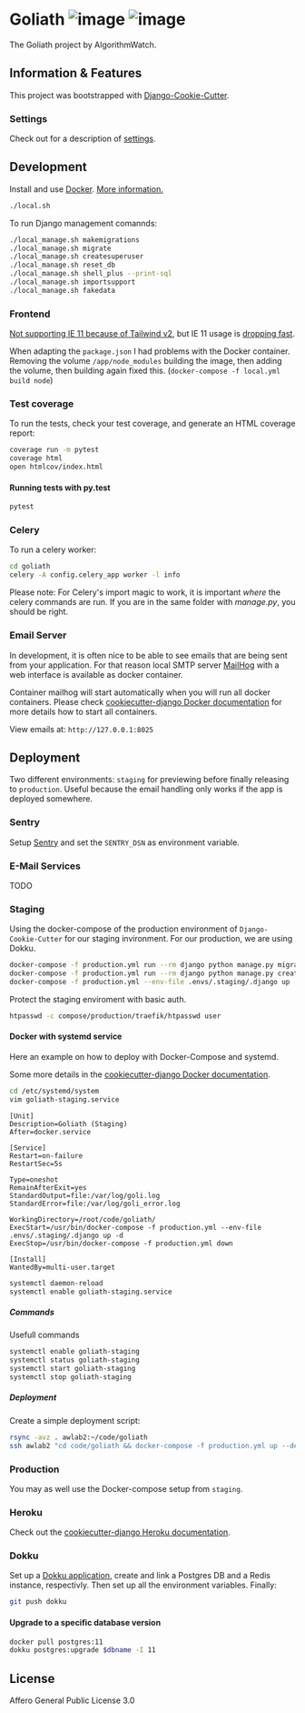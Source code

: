 # Goliath ![image](https://img.shields.io/badge/built%20with-Cookiecutter%20Django-ff69b4.svg) ![image](https://img.shields.io/badge/code%20style-black-000000.svg)

The Goliath project by AlgorithmWatch.

## Information & Features

This project was bootstrapped with [Django-Cookie-Cutter](https://github.com/pydanny/cookiecutter-django).

### Settings

Check out for a description of [settings](http://cookiecutter-django.readthedocs.io/en/latest/settings.html).

## Development

Install and use [Docker](https://docs.docker.com/get-docker/). [More information.](https://cookiecutter-django.readthedocs.io/en/latest/developing-locally-docker.html)

```bash
./local.sh
```

To run Django management comannds:

```bash
./local_manage.sh makemigrations
./local_manage.sh migrate
./local_manage.sh createsuperuser
./local_manage.sh reset_db
./local_manage.sh shell_plus --print-sql
./local_manage.sh importsupport
./local_manage.sh fakedata
```

### Frontend

[Not supporting IE 11 because of Tailwind v2](https://tailwindcss.com/docs/browser-support), but IE 11 usage is [dropping fast](https://gs.statcounter.com/browser-market-share/desktop/germany/#monthly-201812-202012).

When adapting the `package.json` I had problems with the Docker container. Removing the volume `/app/node_modules` building the image, then adding the volume, then building again fixed this. (`docker-compose -f local.yml build node`)

### Test coverage

To run the tests, check your test coverage, and generate an HTML
coverage report:

```bash
coverage run -m pytest
coverage html
open htmlcov/index.html
```

#### Running tests with py.test

```bash
pytest
```

### Celery

To run a celery worker:

```bash
cd goliath
celery -A config.celery_app worker -l info
```

Please note: For Celery's import magic to work, it is important _where_
the celery commands are run. If you are in the same folder with
_manage.py_, you should be right.

### Email Server

In development, it is often nice to be able to see emails that are being
sent from your application. For that reason local SMTP server
[MailHog](https://github.com/mailhog/MailHog) with a web interface is
available as docker container.

Container mailhog will start automatically when you will run all docker
containers. Please check [cookiecutter-django Docker
documentation](http://cookiecutter-django.readthedocs.io/en/latest/deployment-with-docker.html)
for more details how to start all containers.

View emails at: `http://127.0.0.1:8025`

## Deployment

Two different environments: `staging` for previewing before finally releasing to `production`.
Useful because the email handling only works if the app is deployed somewhere.

### Sentry

Setup [Sentry](https://sentry.io) and set the `SENTRY_DSN` as environment variable.

### E-Mail Services

TODO

### Staging

Using the docker-compose of the production environment of `Django-Cookie-Cutter` for our staging invironment.
For our production, we are using Dokku.

```bash
docker-compose -f production.yml run --rm django python manage.py migrate
docker-compose -f production.yml run --rm django python manage.py createsuperuser
docker-compose -f production.yml --env-file .envs/.staging/.django up
```

Protect the staging enviroment with basic auth.

```bash
htpasswd -c compose/production/traefik/htpasswd user
```

#### Docker with systemd service

Here an example on how to deploy with Docker-Compose and systemd.

Some more details in the [cookiecutter-django Docker
documentation](http://cookiecutter-django.readthedocs.io/en/latest/deployment-with-docker.html).

```bash
cd /etc/systemd/system
vim goliath-staging.service
```

```
[Unit]
Description=Goliath (Staging)
After=docker.service

[Service]
Restart=on-failure
RestartSec=5s

Type=oneshot
RemainAfterExit=yes
StandardOutput=file:/var/log/goli.log
StandardError=file:/var/log/goli_error.log

WorkingDirectory=/root/code/goliath/
ExecStart=/usr/bin/docker-compose -f production.yml --env-file .envs/.staging/.django up -d
ExecStop=/usr/bin/docker-compose -f production.yml down

[Install]
WantedBy=multi-user.target
```

```bash
systemctl daemon-reload
systemctl enable goliath-staging.service
```

##### Commands

Usefull commands

```bash
systemctl enable goliath-staging
systemctl status goliath-staging
systemctl start goliath-staging
systemctl stop goliath-staging
```

##### Deployment

Create a simple deployment script:

```bash
rsync -avz . awlab2:~/code/goliath
ssh awlab2 "cd code/goliath && docker-compose -f production.yml up --detach --build django && docker-compose -f production.yml run --rm django python manage.py migrate"
```

### Production

You may as well use the Docker-compose setup from `staging`.

### Heroku

Check out the [cookiecutter-django Heroku
documentation](http://cookiecutter-django.readthedocs.io/en/latest/deployment-on-heroku.html).

### Dokku

Set up a [Dokku application](http://dokku.viewdocs.io/dokku/deployment/application-deployment/), create and link a Postgres DB and a Redis instance, respectivly. Then set up all the environment variables. Finally:

```bash
git push dokku
```

#### Upgrade to a specific database version

```bash
docker pull postgres:11
dokku postgres:upgrade $dbname -I 11
```

## License

Affero General Public License 3.0
